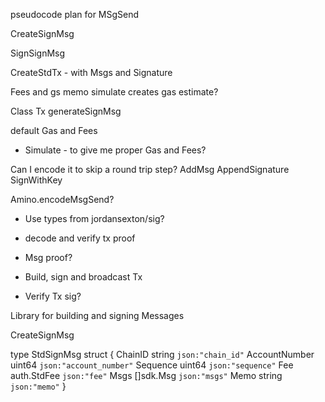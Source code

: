 pseudocode plan for MSgSend


CreateSignMsg

SignSignMsg

CreateStdTx - with Msgs and Signature


Fees and gs 
memo
simulate creates gas estimate?


Class Tx
generateSignMsg

default Gas and Fees
- Simulate - to give me proper Gas and Fees?

Can I encode it to skip a round trip step?
AddMsg
AppendSignature
SignWithKey


Amino.encodeMsgSend? 











- Use types from jordansexton/sig?

- decode and verify tx proof
- Msg proof?
- Build, sign and broadcast Tx
- Verify Tx sig?


Library for building and signing Messages


CreateSignMsg

type StdSignMsg struct {
  ChainID       string      `json:"chain_id"`
  AccountNumber uint64      `json:"account_number"`
  Sequence      uint64      `json:"sequence"`
  Fee           auth.StdFee `json:"fee"`
  Msgs          []sdk.Msg   `json:"msgs"`
  Memo          string      `json:"memo"`
}
